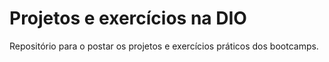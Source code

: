 # Projetos e exercícios na DIO 
Repositório para o postar os projetos e exercícios práticos dos bootcamps.

